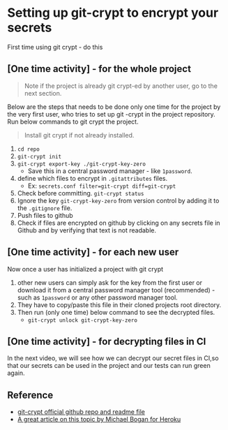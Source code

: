 # Setting up git-crypt to encrypt your secrets

First time using git crypt - do this

## [One time activity] - for the whole project

> Note if the project is already git crypt-ed by another user, go to the next section.

Below are the steps that needs to be done only one time for the project by the very first user, who tries to
set up git -crypt in the project repository. Run below commands to git crypt the project.

> Install git crypt if not already installed.

1. `cd repo`
2. `git-crypt init`
3. `git-crypt export-key ./git-crypt-key-zero`
    - Save this in a central password manager - like `1password`.
4. define which files to encrypt in `.gitattributes` files.
    - Ex: `secrets.conf filter=git-crypt diff=git-crypt`
5. Check before committing.
   `git-crypt status`
6. Ignore the key `git-crypt-key-zero` from version control by adding it to the `.gitignore` file.
7. Push files to github
8. Check if files are encrypted on github by clicking on any secrets file in Github and by verifying that
text is not readable.

## [One time activity] - for each new user

Now once a user has initialized a project with git crypt

1. other new users can simply ask for the key from the first user
or download it from a central password manager tool (recommended) - such as `1password` or any other password manager tool.
2. They have to copy/paste this file in their cloned projects root directory.
3. Then run (only one time) below command to see the decrypted files.
   - `git-crypt unlock git-crypt-key-zero`

## [One time activity] - for decrypting files in CI

In the next video, we will see how we can decrypt our secret files in CI,so that our
secrets can be used in the project and our tests can run green again.

## Reference

- [git-crypt official github repo and readme file](https://github.com/AGWA/git-crypt)
- [A great article on this topic by Michael Bogan for Heroku](https://dev.to/heroku/how-to-manage-your-secrets-with-git-crypt-56ih)
